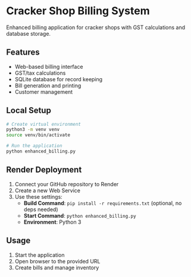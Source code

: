 # Cracker Shop Billing System

Enhanced billing application for cracker shops with GST calculations and database storage.

## Features
- Web-based billing interface
- GST/tax calculations
- SQLite database for record keeping
- Bill generation and printing
- Customer management

## Local Setup
```bash
# Create virtual environment
python3 -m venv venv
source venv/bin/activate

# Run the application
python enhanced_billing.py
```

## Render Deployment
1. Connect your GitHub repository to Render
2. Create a new Web Service
3. Use these settings:
   - **Build Command**: `pip install -r requirements.txt` (optional, no deps needed)
   - **Start Command**: `python enhanced_billing.py`
   - **Environment**: Python 3

## Usage
1. Start the application
2. Open browser to the provided URL
3. Create bills and manage inventory
